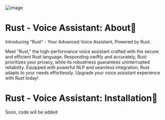 ![image](https://github.com/NikeStyleProject/rust-voice-assistant/assets/127475930/88d4cfa5-a6b3-4dc5-869f-ed166696ea50)

# Rust - Voice Assistant: About🧿
Introducing "Rust" - Your Advanced Voice Assistant, Powered by Rust.

Meet "Rust," the high-performance voice assistant crafted with the secure and efficient Rust language. Responding swiftly and accurately, Rust prioritizes your privacy, while its robustness guarantees uninterrupted reliability. Equipped with powerful NLP and seamless integration, Rust adapts to your needs effortlessly. Upgrade your voice assistant experience with Rust today!

# Rust - Voice Assistant: Installation🔧
Soon, code will be added
